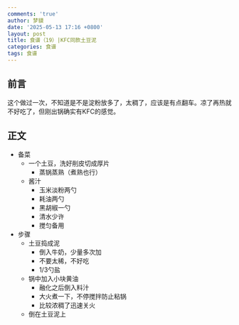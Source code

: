 ```yaml
---
comments: 'true'
author: 梦貘
date: '2025-05-13 17:16 +0800'
layout: post
title: 食谱（19）|KFC同款土豆泥
categories: 食谱
tags: 食谱
---
```

## 前言

这个做过一次，不知道是不是淀粉放多了，太稠了，应该是有点翻车。凉了再热就不好吃了，但刚出锅确实有KFC的感觉。

## 正文

- 备菜
  - 一个土豆，洗好削皮切成厚片
    - 蒸锅蒸熟（煮熟也行）
  - 酱汁
    - 玉米淡粉两勺
    - 耗油两勺
    - 黑胡椒一勺
    - 清水少许
    - 搅匀备用
- 步骤
  - 土豆捣成泥
    - 倒入牛奶，少量多次加
    - 不要太稀，不好吃
    - 1/3勺盐
  - 锅中加入小块黄油
    - 融化之后倒入料汁
    - 大火煮一下，不停搅拌防止粘锅
    - 比较浓稠了迅速关火
  - 倒在土豆泥上